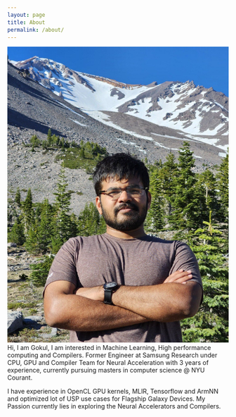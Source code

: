 ```yaml
---
layout: page
title: About
permalink: /about/
---
```


![image](./assets/images/My_Photot.jpg)
Hi, I am Gokul, I am interested in Machine Learning, High performance computing and Compilers. Former Engineer at Samsung Research under CPU, GPU and Compiler Team for Neural Acceleration with 3 years of experience, currently pursuing masters in computer science @ NYU Courant.

I have experience in OpenCL GPU kernels, MLIR, Tensorflow and ArmNN and optimized lot of USP use cases for Flagship Galaxy Devices. My Passion currently lies in exploring the Neural Accelerators and Compilers.

